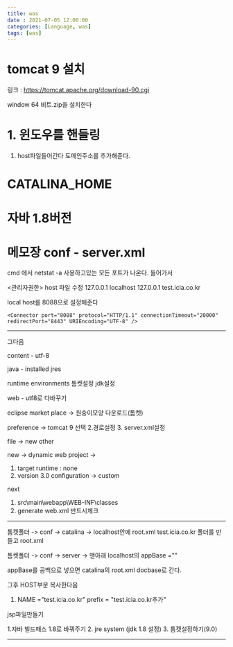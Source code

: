 ```yaml
---
title: was
date : 2021-07-05 12:00:00
categories: [Language, was]
tags: [was]
---
```


# tomcat 9 설치


링크 :  https://tomcat.apache.org/download-90.cgi

window 64 비트.zip을 설치한다


# 1. 윈도우를 핸들링  
  
1. host파일들어간다
도메인주소를 추가해준다.



# CATALINA_HOME


# 자바 1.8버전

  
  
# 메모장 conf - server.xml

cmd 에서 netstat -a 
사용하고있는 모든 포트가 나온다.
들어가서


<관리자권한>
host 파일 수정 
127.0.0.1       localhost
127.0.0.1	      test.icia.co.kr


 local host를 8088으로 설정해준다
```
<Connector port="8088" protocol="HTTP/1.1" connectionTimeout="20000" redirectPort="8443" URIEncoding="UTF-8" />
```

-----------------------------------------------




그다음

content - utf-8

java - installed jres


runtime environments 톰켓설정
jdk설정


web - utf8로 다바꾸기


eclipse market place -> 원숭이모양 다운로드(톰켓)

preference -> tomcat 9 선택
		2.경로설정
		3. server.xml설정

file -> new other


new -> dynamic web project -> 
1. target runtime : none
2. version 3.0
configuration -> custom

next
1. src\main\webapp\WEB-INF\classes
2. generate web.xml 반드시체크




-----------------------------------------------
톰켓폴더 -> conf -> catalina -> localhost안에 root.xml
	test.icia.co.kr 폴더를 만들고 root.xml


톰켓폴더 -> conf -> server -> 맨아래 localhost의 appBase =""

appBase를 공백으로 넣으면 catalina의 root.xml docbase로 간다.


그후 HOST부분 복사한다음

1. NAME ="test.icia.co.kr"
prefix = "test.icia.co.kr추가"




jsp파일만들기

1.자바 빌드패스 
	1.8로 바꿔주기
2. jre system (jdk 1.8 설정)
3. 톰켓설정하기(9.0)

-----------------------------------------------


